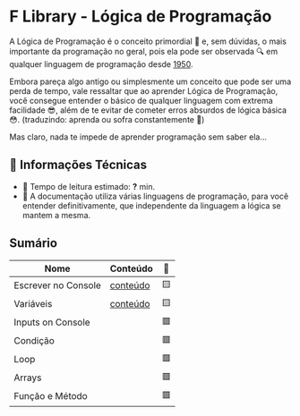 # F Library - Lógica de Programação

A Lógica de Programação é o conceito primordial 🧐 e, sem dúvidas, o mais importante da programação no geral, pois ela pode ser observada 🔍 em qualquer linguagem de programação desde [1950](https://www.programador.com.br/historia-da-programacao.html).

Embora pareça algo antigo ou simplesmente um conceito que pode ser uma perda de tempo, vale ressaltar que ao aprender Lógica de Programação, você consegue entender o básico de qualquer linguagem com extrema facilidade 😎, além de te evitar de cometer erros absurdos de lógica básica 😳.
(traduzindo: aprenda ou sofra constantemente 🥰)

Mas claro, nada te impede de aprender programação sem saber ela...

## 📑 Informações Técnicas
- 📖 Tempo de leitura estimado: **?** min.
- 📜 A documentação utiliza várias linguagens de programação, para você entender definitivamente, que independente da linguagem a lógica se mantem a mesma.

## Sumário
| Nome | Conteúdo | 🔳 |
| - | - | - |
| Escrever no Console | [conteúdo](escrever-console.md) | 🟨 |
| Variáveis | [conteúdo](variaveis.md) | 🟨 |
| Inputs on Console | | 🟥 |
| Condição | | 🟥 |
| Loop | | 🟥 |
| Arrays | | 🟥 |
| Função e Método | | 🟥 |
